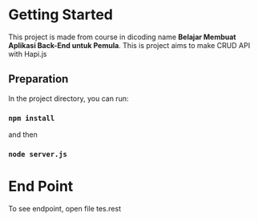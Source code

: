 # Getting Started

This project is made from course in dicoding name **Belajar Membuat Aplikasi Back-End untuk Pemula**. This is project aims to make CRUD API with Hapi.js

## Preparation

In the project directory, you can run:

### `npm install`

and then

### `node server.js`

# End Point

To see endpoint, open file tes.rest
